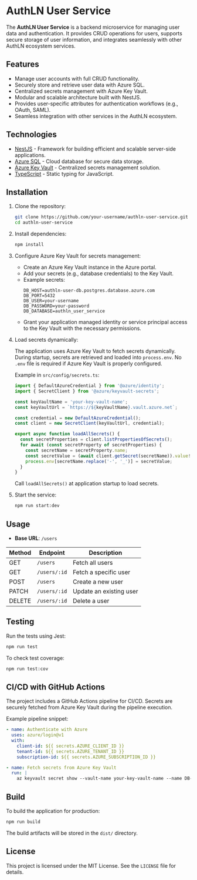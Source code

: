 # AuthLN User Service

The **AuthLN User Service** is a backend microservice for managing user data and authentication. It provides CRUD operations for users, supports secure storage of user information, and integrates seamlessly with other AuthLN ecosystem services.

## Features

- Manage user accounts with full CRUD functionality.
- Securely store and retrieve user data with Azure SQL.
- Centralized secrets management with Azure Key Vault.
- Modular and scalable architecture built with NestJS.
- Provides user-specific attributes for authentication workflows (e.g., OAuth, SAML).
- Seamless integration with other services in the AuthLN ecosystem.

## Technologies

- [NestJS](https://nestjs.com/) - Framework for building efficient and scalable server-side applications.
- [Azure SQL](https://azure.microsoft.com/en-us/products/sql-database/) - Cloud database for secure data storage.
- [Azure Key Vault](https://azure.microsoft.com/en-us/products/key-vault/) - Centralized secrets management solution.
- [TypeScript](https://www.typescriptlang.org/) - Static typing for JavaScript.

## Installation

1. Clone the repository:

   ```bash
   git clone https://github.com/your-username/authln-user-service.git
   cd authln-user-service
   ```

2. Install dependencies:

   ```bash
   npm install
   ```

3. Configure Azure Key Vault for secrets management:

   - Create an Azure Key Vault instance in the Azure portal.
   - Add your secrets (e.g., database credentials) to the Key Vault.
   - Example secrets:
     ```
     DB_HOST=authln-user-db.postgres.database.azure.com
     DB_PORT=5432
     DB_USER=your-username
     DB_PASSWORD=your-password
     DB_DATABASE=authln_user_service
     ```
   - Grant your application managed identity or service principal access to the Key Vault with the necessary permissions.

4. Load secrets dynamically:

   The application uses Azure Key Vault to fetch secrets dynamically. During startup, secrets are retrieved and loaded into `process.env`. No `.env` file is required if Azure Key Vault is properly configured.

   Example in `src/config/secrets.ts`:

   ```typescript
   import { DefaultAzureCredential } from '@azure/identity';
   import { SecretClient } from '@azure/keyvault-secrets';

   const keyVaultName = 'your-key-vault-name';
   const keyVaultUrl = `https://${keyVaultName}.vault.azure.net`;

   const credential = new DefaultAzureCredential();
   const client = new SecretClient(keyVaultUrl, credential);

   export async function loadAllSecrets() {
     const secretProperties = client.listPropertiesOfSecrets();
     for await (const secretProperty of secretProperties) {
       const secretName = secretProperty.name;
       const secretValue = (await client.getSecret(secretName)).value!;
       process.env[secretName.replace('-', '_')] = secretValue;
     }
   }
   ```

   Call `loadAllSecrets()` at application startup to load secrets.

5. Start the service:
   ```bash
   npm run start:dev
   ```

## Usage

- **Base URL**: `/users`

| Method | Endpoint     | Description             |
| ------ | ------------ | ----------------------- |
| GET    | `/users`     | Fetch all users         |
| GET    | `/users/:id` | Fetch a specific user   |
| POST   | `/users`     | Create a new user       |
| PATCH  | `/users/:id` | Update an existing user |
| DELETE | `/users/:id` | Delete a user           |

## Testing

Run the tests using Jest:

```bash
npm run test
```

To check test coverage:

```bash
npm run test:cov
```

## CI/CD with GitHub Actions

The project includes a GitHub Actions pipeline for CI/CD. Secrets are securely fetched from Azure Key Vault during the pipeline execution.

Example pipeline snippet:

```yaml
- name: Authenticate with Azure
  uses: azure/login@v1
  with:
    client-id: ${{ secrets.AZURE_CLIENT_ID }}
    tenant-id: ${{ secrets.AZURE_TENANT_ID }}
    subscription-id: ${{ secrets.AZURE_SUBSCRIPTION_ID }}

- name: Fetch secrets from Azure Key Vault
  run: |
    az keyvault secret show --vault-name your-key-vault-name --name DB-HOST
```

## Build

To build the application for production:

```bash
npm run build
```

The build artifacts will be stored in the `dist/` directory.

## License

This project is licensed under the MIT License. See the `LICENSE` file for details.
